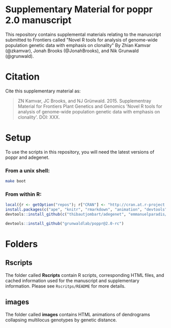 # Supplementary Material for poppr 2.0 manuscript

This repository contains supplemental materials relating
to the manuscript submitted to Frontiers called "Novel R tools for analysis of genome-wide population genetic data with emphasis on clonality" By Zhian Kamvar (@zkamvar), Jonah Brooks (@JonahBrooks), and Nik Grunwald (@grunwald).

# Citation

Cite this supplementary material as:

> ZN Kamvar, JC Brooks, and NJ Grünwald. 2015. Supplementray Material for Frontiers Plant Genetics and
Genomics 'Novel R tools for analysis of genome-wide population genetic data with emphasis on clonality'. DOI: XXX.

# Setup

To use the scripts in this repository, you will need the latest versions of poppr and adegenet. 

### From a unix shell:

```sh
make boot
```
### From within R:

```R
local({r <- getOption("repos"); r["CRAN"] <- "http://cran.at.r-project.org"; options(repos = r)})
install.packages(c("ape", "knitr", "rmarkdown", "animation", "devtools"))
devtools::install_github(c("thibautjombart/adegenet", "emmanuelparadis/pegas/pegas", "KlausVigo/phangorn"))

devtools::install_github("grunwaldlab/poppr@2.0-rc")
```

# Folders

## Rscripts

The folder called **Rscripts** contain R scripts, corresponding HTML files, and cached information used for the manuscript and supplementary information. Please see `Rscritps/README` for more details.

## images

The folder called **images** contains HTML animations of dendrograms collapsing multilocus genotypes by genetic distance. 

